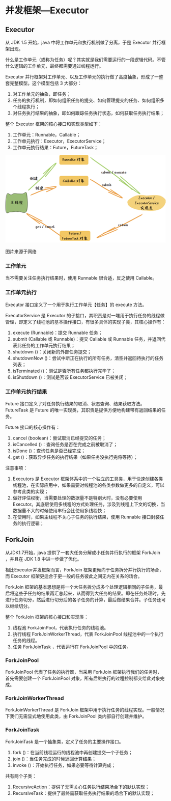 # 并发框架—Executor

## Executor

从 JDK 1.5 开始，java 中将工作单元和执行机制做了分离，于是 Executor 并行框架出现。



什么是工作单元（或称为任务）呢？其实就是我们需要运行的一段逻辑代码。不管什么逻辑的工作单元，最终都需要通过线程运行。



Executor 并行框架对工作单元、以及工作单元的执行做了高度抽象，形成了一整套完整模型。这个模型包括 3 大部分：

1. 对工作单元的抽象，即任务；
2. 任务的执行机制，即如何组织任务的提交、如何管理提交的任务、如何组织多个线程执行；
3. 对任务执行结果的抽象，即如何跟踪任务执行状态，如何获取任务执行结果；



整个 Executor 框架的核心接口和实现类型如下：

1. 工作单元：Runnable，Callable；
2. 工作单元执行：Executor，ExecutorService；
3. 工作单元执行结果：Future，FutureTask；

![image-20210815154244553](asserts/image-20210815154244553.png)

图片来源于网络



### 工作单元

当不需要关注任务执行结果时，使用 Runnable 很合适，反之使用 Callable。



### 工作单元执行

Executor 接口定义了一个用于执行工作单元【任务】的 execute 方法。

ExecutorService 是 Executor 的子接口，其职责是对一堆用于执行任务的线程做管理，即定义了线程池的基本操作接口，有很多具体的实现子类，其核心操作有：

1. execute (Runnable)：提交 Runnable 任务；
2. submit (Callable 或 Runnable)：提交 Callable 或 Runnable 任务，并返回代表此任务的工作单元执行结果；
3. shutdown ()：关闭新的外部任务提交；
4. shutdownNow ()：尝试中断正在执行的所有任务，清空并返回待执行的任务列表；
5. isTerminated ()：测试是否所有任务都执行完毕了；
6. isShutdown ()：测试是否该 ExecutorService 已被关闭；



### 工作单元执行结果

Future 接口定义了对任务执行结果的取消、状态查询、结果获取方法。FutureTask 是 Future 的唯一实现类，其职责是提供方便地构建带有返回结果的任务。

Future 接口的核心操作有：

1. cancel (boolean)：尝试取消已经提交的任务；
2. isCancelled ()：查询任务是否在完成之前被取消了；
3. isDone ()：查询任务是否已经完成；
4. get ()：获取异步任务的执行结果（如果任务没执行完将等待）；



注意事项：

1. Executors 是 Executor 框架体系中的一个独立的工具类，用于快速创建各类线程池，在实际应用中，如果需要对线程池的各类参数做更多的自定义，可以参考此类的实现；
2. 做好评估权衡，当需要处理的数据量不是特别大时，没有必要使用 Executor。其底层使用多线程的方式处理任务，涉及到线程上下文的切换，当数据量不大的时候使用串行会比使用多线程快；
3. 在使用时，如果主线程不关心子任务的执行结果，使用 Runnable 接口封装任务的执行逻辑；



## ForkJoin

从JDK1.7开始，java 提供了一套大任务分解成小任务并行执行的框架 ForkJoin ，并且在 JDK 1.8 中进一步做了优化。

相比Executor并发框架而言，ForkJoin 框架更倾向于任务拆分并行执行的场合，而 Executor 框架更适合于更一般的任务彼此之间无内在关系的场合。



ForkJoin 框架的基本思想是将一个大任务拆分成多个处理逻辑相同的子任务，最后将这些子任务的结果再汇总起来，从而得到大任务的结果。即在任务处理时，先进行任务切分，然后进行切分后的各子任务的计算，最后做结果合并。子任务还可以继续切分。



整个 ForkJoin 框架的核心接口和实现类：

1. 线程池 ForkJoinPool，代表执行任务的线程池。
2. 执行线程 ForkJoinWorkerThread，代表 ForkJoinPool 线程池中的一个执行任务的线程。
3. 任务 ForkJoinTask ，代表运行在 ForkJoinPool 中的任务。



### ForkJoinPool

ForkJoinPool 代表了任务的执行器，当采用 ForkJoin 框架执行我们的任务时，首先需要创建一个 ForkJoinPool 对象，所有后继执行的过程控制都交给此对象完成。



### ForkJoinWorkerThread

ForkJoinWorkerThread 是 ForkJoin 框架中用于执行任务的线程实现。一般情况下我们无需显式地使用此类，由 ForkJoinPool 类内部自行创建并维护。



### ForkJoinTask

ForkJoinTask 是一个抽象类，定义了任务的主要操作接口。

1. fork ()：在当前线程运行的线程池中再创建提交一个子任务；
2. join ()：当任务完成的时候返回计算结果；
3. invoke ()：开始执行任务，如果必要等待计算完成；

共有两个子类：

1. RecursiveAction：提供了无需关心任务执行结果场合下的默认实现；
2. RecursiveTask：提供了最终需获取任务执行结果的场合下的默认实现；